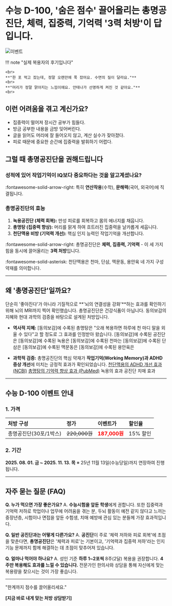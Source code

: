 # 수능 D-100, '숨은 점수' 끌어올리는 총명공진단, 체력, 집중력, 기억력 '3력 처방'이 답입니다.

![이벤트](https://private-file.thesoo.co/dashboard/22a6a3d8a3be80f9ba0deba07ac98842/8%E1%84%8B%E1%85%AF%E1%86%AF%E1%84%8E%E1%85%A9%E1%86%BC%E1%84%86%E1%85%A7%E1%86%BC%E1%84%80%E1%85%A9%E1%86%BC%E1%84%8C%E1%85%B5%E1%86%AB%E1%84%83%E1%85%A1%E1%86%AB_%E1%84%89%E1%85%A1%E1%84%8B%E1%85%B5%E1%84%82%E1%85%B5%E1%84%8C%E1%85%B5_%E1%84%80%E1%85%A1%E1%84%85%E1%85%A9%E1%84%92%E1%85%A7%E1%86%BC%20(1).png?Expires=1753920000&Key-Pair-Id=K1U2V3US42U8A6&Signature=ddLRdDpG0bz3sX6QBlST~UbeAl-p7FpOcN--TdCCu3rHXuRIrhNcmDAayVU1NqGgLVzgfcjtOvLSBGngnWoNvtzQ9~mkiSxCOSopLaN9C6hQ-LM9vjKDFb0-f3xUwzLjf10pEgr-1YNGhDelsrAA3H84ELqIUCWuvfs-~fqjkGx-lrjm3lF~sPbjvwrefyFQIrfgDmeCrr~OUf22n64sZiclw3pJmBO53YQ2QSECn2YgWilOTmfgb9OwrQkE1BdVRuGQEBeQI3dbpOV~TiJJR758jn9JeFPwkB~kPK9t8wF5sssPBoxuqLlnlJoQEFqXVUumM5fcJw26-Jd63qQ7cg__)

!!! note "실제 복용자의 후기입니다"

    <br>
    **"한 포 먹고 잤는데, 정말 오랜만에 푹 잤어요. 수면의 질이 달라요."**
    <br>
    **"머리가 정말 맑아지는 느낌이에요. 안테나가 선명하게 켜진 것 같아요."**
    <br>

## 이런 어려움을 겪고 계신가요?

* 집중력이 떨어져 장시간 공부가 힘들다.
* 방금 공부한 내용을 금방 잊어버린다.
* 글을 읽어도 머리에 잘 들어오지 않고, 계산 실수가 잦아졌다.
* 피로 때문에 중요한 순간에 집중력을 발휘하기 어렵다.


## 그럴 때 총명공진단을 권해드립니다

### 성적에 있어 작업기억이 IQ보다 중요하다는 것을 알고계셨나요?
:fontawesome-solid-arrow-right: 특히 **연산작용**(수학), **문해력**(국어, 외국어)에 직결됩니다.

### 총명공진단의 효능
1.  **녹용공진단 (체력 회복):** 만성 피로를 회복하고 몸의 에너지를 채웁니다.
2.  **총명탕 (집중력 향상):** 머리를 맑게 하여 흐트러진 집중력을 날카롭게 세웁니다.
3.  **천단맥용 비방 (기억력 개선):** 핵심 인지 능력인 작업기억을 개선합니다.

:fontawesome-solid-arrow-right: 총명공진단은 **체력, 집중력, 기억력** - 이 세 가지 힘을 동시에 끌어올리는 **3력 처방**입니다.

:fontawesome-solid-asterisk: 천단맥용은 천마, 단삼, 맥문동, 용안육 네 가지 구성약재를 의미합니다.

---

## 왜 '총명공진단'일까요?
단순히 '좋아진다'가 아니라 기질적으로 **'뇌의 연결성을 강화'**하는 효과를 확인하기 위해 뇌의 MRI까지 찍어 확인했습니다. 총명공진단은 건강식품이 아닙니다. 동의보감의 지혜와 현대 과학의 검증을 바탕으로 설계된 처방입니다.

*   **역사적 지혜:** 
    [동의보감]에 수록된 총명탕은 "오래 복용하면 하루에 천 마디 말을 외울 수 있다"고 할 정도로 그 효과를 인정받아 왔습니다.
    [동의보감]에 수록된 공진단은
    [동의보감]에 수록된 녹용은
    [동의보감]에 수록된 천마는
    [동의보감]에 수록된 단삼은
    [동의보감]에 수록된 맥문동은
    [동의보감]에 수록된 용안육은

*   **과학적 검증:** 
    총명공진단의 핵심 약재가 **작업기억(Working Memory)과 ADHD 증상 개선**에 미치는 긍정적 효과가 확인되었습니다. 
    [천단맥용의 ADHD 개선 효과 (NCBI)](https://pmc.ncbi.nlm.nih.gov/articles/PMC7903061/)
    [총명탕의 기억력 향상 효과 (PubMed)](https://pubmed.ncbi.nlm.nih.gov/20673844/)
    녹용의 효과
    공진단 치매 효과

---

## 수능 D-100 이벤트 안내
### 1. 가격

| 처방 구성 | 정가 | 이벤트가 | 할인율 |
| :--- | :--- | :--- | :--- |
| 총명공진단(30포/1박스) | ~~220,000원~~ | <span style="color:red"><strong>187,000원</strong></span> | 15% 할인 |

### 2. 기간
**2025. 08. 01. 금 ~ 2025. 11. 13. 목**
※ 25년 11월 13일(수능당일)까지 연장하여 진행됩니다.

---

## 자주 묻는 질문 (FAQ)

**Q. 누가 먹으면 가장 좋은가요?**
A. **수능시험을 앞둔 학생**에게 권합니다. 또한 집중력과 기억력 저하로 학업이나 업무에 어려움을 겪는 분, 두뇌 활동이 예전 같지 않다고 느끼는 중장년층, 시험이나 면접을 앞둔 수험생, 치매 예방에 관심 있는 분들께 가장 효과적입니다.

**Q. 일반 공진단과는 어떻게 다른가요?**
A. **공진단**이 주로 '체력 저하와 피로 회복'에 초점을 맞춘다면, **총명공진단**은 '체력과 피로'는 기본이고, '기억력과 집중력 저하'라는 인지 기능 문제까지 함께 해결하는 데 초점이 맞추어져 있습니다.

**Q. 얼마나 먹어야 하나요?**
A. 성인 기준 **하루 1~2포씩** 8주(2달) 복용을 권장합니다. **4주만 복용해도 효과를 느낄 수 있습니다.** 전문가인 한의사와 상담을 통해 자신에게 맞는 복용량을 찾으시는 것이 가장 좋습니다.

---

"한계까지 점수를 끌어올리세요."

**[지금 바로 내게 맞는 처방 상담받기]**
